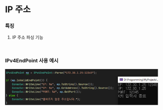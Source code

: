 # IP 주소

### 특징
1. IP 주소 파싱 기능

<br>

### IPv4EndPoint 사용 예시
![IPv4EndPoint](Images/JNetwork/IPv4EndPoint.png)

<br>